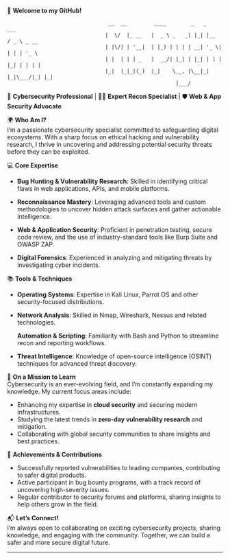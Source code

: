     

👋 **Welcome to my GitHub!**  
```
                                 __  __         ____        _   _      ___
                                |  \/  |_ __   |  _ \ _   _| |_| |__  / _ \ _ __
                                | |\/| | '__|  | |_) | | | | __| '_ \| | | | '_ \
                                | |  | | | _   |  __/| |_| | |_| | | | |_| | | | |
                                |_|  |_|_|(_)  |_|    \__, |\__|_| |_|\___/|_| |_|  
                                                       |___/
```



🔐 **Cybersecurity Professional** | 🕵️‍♂️ **Expert Recon Specialist** | 🛡️ **Web & App Security Advocate**  



🌍 **Who Am I?**  
I’m a passionate cybersecurity specialist committed to safeguarding digital ecosystems. With a sharp focus on ethical hacking and vulnerability research, I thrive in uncovering and addressing potential security threats before they can be exploited.  



💻 **Core Expertise**  
- **Bug Hunting & Vulnerability Research**: Skilled in identifying critical flaws in web applications, APIs, and mobile platforms.
  
- **Reconnaissance Mastery**: Leveraging advanced tools and custom methodologies to uncover hidden attack surfaces and gather actionable intelligence.  

- **Web & Application Security**: Proficient in penetration testing, secure code review, and the use of industry-standard tools like Burp Suite and OWASP ZAP.  

- **Digital Forensics**: Experienced in analyzing and mitigating threats by investigating cyber incidents.  



📚 **Tools & Techniques**  
- **Operating Systems**: Expertise in Kali Linux, Parrot OS and other security-focused distributions.  

- **Network Analysis**: Skilled in Nmap, Wireshark, Nessus and related technologies.  

  **Automation & Scripting**: Familiarity with Bash and Python to streamline recon and reporting workflows.  

- **Threat Intelligence**: Knowledge of open-source intelligence (OSINT) techniques for advanced threat discovery.  



🌱 **On a Mission to Learn**  
Cybersecurity is an ever-evolving field, and I’m constantly expanding my knowledge. My current focus areas include:  
- Enhancing my expertise in **cloud security** and securing modern infrastructures.  
- Studying the latest trends in **zero-day vulnerability research** and mitigation.  
- Collaborating with global security communities to share insights and best practices.  



🚀 **Achievements & Contributions**  
- Successfully reported vulnerabilities to leading companies, contributing to safer digital products.  
- Active participant in bug bounty programs, with a track record of uncovering high-severity issues.  
- Regular contributor to security forums and platforms, sharing insights to help others grow in the field.  



📬 **Let’s Connect!**  
I’m always open to collaborating on exciting cybersecurity projects, sharing knowledge, and engaging with the community. Together, we can build a safer and more secure digital future.  

---  
